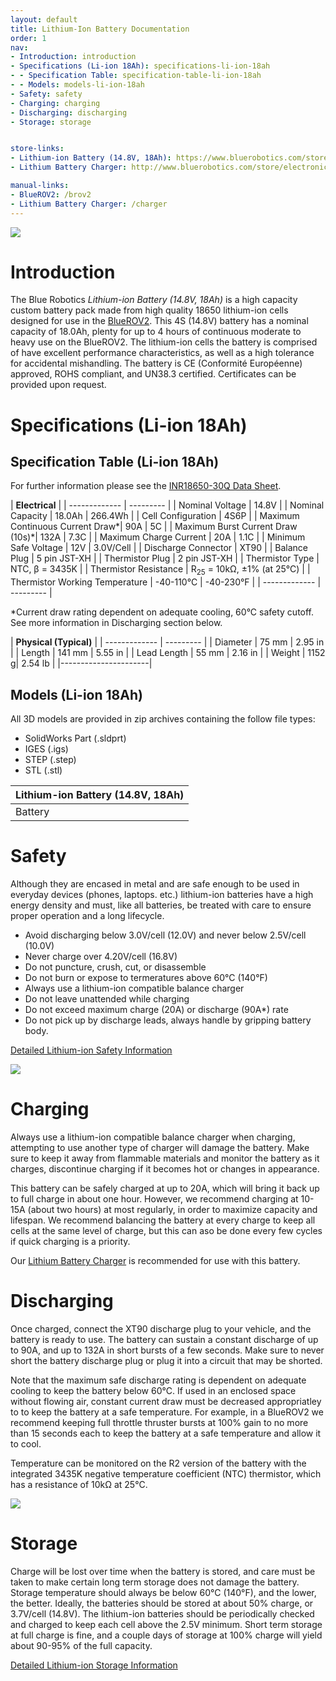```yaml
---
layout: default
title: Lithium-Ion Battery Documentation
order: 1
nav:
- Introduction: introduction
- Specifications (Li-ion 18Ah): specifications-li-ion-18ah
- - Specification Table: specification-table-li-ion-18ah
- - Models: models-li-ion-18ah
- Safety: safety
- Charging: charging
- Discharging: discharging
- Storage: storage


store-links:
- Lithium-ion Battery (14.8V, 18Ah): https://www.bluerobotics.com/store/electronics/batteries/battery-li-4s-18ah-r2-rp/
- Lithium Battery Charger: http://www.bluerobotics.com/store/electronics/batteries/lithium-battery-charger/

manual-links:
- BlueROV2: /brov2
- Lithium Battery Charger: /charger
---
```


<img src="/batteries/cad/BL4-1-2-crop.PNG" class="img-responsive" style="max-width:900px"  />

# Introduction

The Blue Robotics <em>Lithium-ion Battery (14.8V, 18Ah)</em> is a high capacity custom battery pack made from high quality 18650 lithium-ion cells designed for use in the [BlueROV2](https://www.bluerobotics.com/store/rov/bluerov2/). This 4S (14.8V) battery has a nominal capacity of 18.0Ah, plenty for up to 4 hours of continuous moderate to heavy use on the BlueROV2. The lithium-ion cells the battery is comprised of have excellent performance characteristics, as well as a high tolerance for accidental mishandling. The battery is CE (Conformité Européenne) approved, ROHS compliant, and UN38.3 certified. Certificates can be provided upon request.

# Specifications (Li-ion 18Ah)

## Specification Table (Li-ion 18Ah)

For further information please see the [INR18650-30Q Data Sheet](https://eu.nkon.nl/sk/k/30q.pdf).

|      **Electrical**       |
| ------------- | --------- |
| Nominal Voltage | 14.8V |
| Nominal Capacity | 18.0Ah | 266.4Wh |
| Cell Configuration | 4S6P |
| Maximum Continuous Current Draw*| 90A | 5C |
| Maximum Burst Current Draw (10s)*| 132A | 7.3C |
| Maximum Charge Current | 20A | 1.1C |
| Minimum Safe Voltage | 12V | 3.0V/Cell |
| Discharge Connector | XT90 |
| Balance Plug | 5 pin JST-XH |
| Thermistor Plug | 2 pin JST-XH |
| Thermistor Type | NTC, β = 3435K |
| Thermistor Resistance | R<sub>25</sub> = 10kΩ, ±1% (at 25°C) |
| Thermistor Working Temperature | -40-110°C | -40-230°F |
| ------------- | --------- |

*Current draw rating dependent on adequate cooling, 60°C safety cutoff. See more information in Discharging section below.

|  **Physical (Typical)**  |
| ------------- | --------- |
| Diameter | 75 mm | 2.95 in |
| Length | 141 mm | 5.55 in |
| Lead Length | 55 mm | 2.16 in |
| Weight | 1152 g| 2.54 lb |
|----------------------|

## Models (Li-ion 18Ah)

All 3D models are provided in zip archives containing the follow file types:

- SolidWorks Part (.sldprt)
- IGES (.igs) 
- STEP (.step)
- STL (.stl)

|		**Lithium-ion Battery (14.8V, 18Ah)**																						|
| --------------------------------------------------------------------------------------------- |
| Battery | [BATTERY-LI-4S-18AH-R1.zip](cad/BATTERY-LI-4S-18AH-R1.zip) |

# Safety

Although they are encased in metal and are safe enough to be used in everyday devices (phones, laptops. etc.) lithium-ion batteries have a high energy density and must, like all batteries, be treated with care to ensure proper operation and a long lifecycle.

* Avoid discharging below 3.0V/cell (12.0V) and never below 2.5V/cell (10.0V)
* Never charge over 4.20V/cell (16.8V)
* Do not puncture, crush, cut, or disassemble
* Do not burn or expose to termeratures above 60°C (140°F)
* Always use a lithium-ion compatible balance charger
* Do not leave unattended while charging
* Do not exceed maximum charge (20A) or discharge (90A*) rate
* Do not pick up by discharge leads, always handle by gripping battery body.

[Detailed Lithium-ion Safety Information](https://batterybro.com/pages/18650-battery-safety)

<img src="/batteries/cad/BL4-2-2-crop.PNG" class="img-responsive" style="max-width:900px"  />

# Charging

Always use a lithium-ion compatible balance charger when charging, attempting to use another type of charger will damage the battery. Make sure to keep it away from flammable materials and monitor the battery as it charges, discontinue charging if it becomes hot or changes in appearance.

This battery can be safely charged at up to 20A, which will bring it back up to full charge in about one hour. However, we recommend charging at 10-15A (about two hours) at most regularly, in order to maximize capacity and lifespan. We recommend balancing the battery at every charge to keep all cells at the same level of charge, but this can aso be done every few cycles if quick charging is a priority.

Our [Lithium Battery Charger](http://www.bluerobotics.com/store/electronics/batteries/lithium-battery-charger/) is recommended for use with this battery. 

# Discharging

Once charged, connect the XT90 discharge plug to your vehicle, and the battery is ready to use. The battery can sustain a constant discharge of up to 90A, and up to 132A in short bursts of a few seconds. Make sure to never short the battery discharge plug or plug it into a circuit that may be shorted.

Note that the maximum safe discharge rating is dependent on adequate cooling to keep the battery below 60°C. If used in an enclosed space without flowing air, constant current draw must be decreased appropriatley to to keep the battery at a  safe temperature. For example, in a BlueROV2 we recommend keeping full throttle thruster bursts at 100% gain to no more than 15 seconds each to keep the battery at a safe temperature and allow it to cool.

Temperature can be monitored on the R2 version of the battery with the integrated 3435K negative temperature coefficient (NTC) thermistor, which has a resistance of 10kΩ at 25°C.

<img src="/batteries/cad/BL4-3-2-crop.PNG" class="img-responsive" style="max-width:500px"  />

# Storage

Charge will be lost over time when the battery is stored, and care must be taken to make certain long term storage does not damage the battery. Storage temperature should always be below 60°C (140°F), and the lower, the better. Ideally, the batteries should be stored at about 50% charge, or 3.7V/cell (14.8V). The lithium-ion batteries should be periodically checked and charged to keep each cell above the 2.5V minimum. Short term storage at full charge is fine, and a couple days of storage at 100% charge will yield about 90-95% of the full capacity.

[Detailed Lithium-ion Storage Information](https://batterybro.com/blogs/18650-wholesale-battery-reviews/77975750-how-to-store-18650-batteries-safely)





